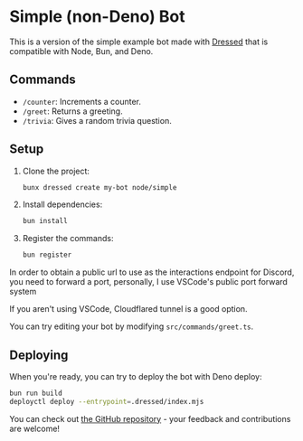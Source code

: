 # Simple (non-Deno) Bot

This is a version of the simple example bot made with
[Dressed](https://dressed.vercel.app) that is compatible with Node,
Bun, and Deno.

## Commands

- `/counter`: Increments a counter.
- `/greet`: Returns a greeting.
- `/trivia`: Gives a random trivia question.

## Setup

1. Clone the project:

   ```sh
   bunx dressed create my-bot node/simple
   ```

2. Install dependencies:

   ```sh
   bun install
   ```

3. Register the commands:
   ```sh
   bun register
   ```

In order to obtain a public url to use as the interactions endpoint for Discord,
you need to forward a port, personally, I use VSCode's public port forward
system

If you aren't using VSCode, Cloudflared tunnel is a good option.

You can try editing your bot by modifying `src/commands/greet.ts`.

## Deploying

When you're ready, you can try to deploy the bot with Deno deploy:

```sh
bun run build
deployctl deploy --entrypoint=.dressed/index.mjs
```

You can check out
[the GitHub repository](https://github.com/inbestigator/dressed) - your feedback
and contributions are welcome!
